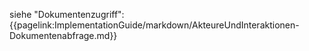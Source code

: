 siehe "Dokumentenzugriff": {{pagelink:ImplementationGuide/markdown/AkteureUndInteraktionen-Dokumentenabfrage.md}}
